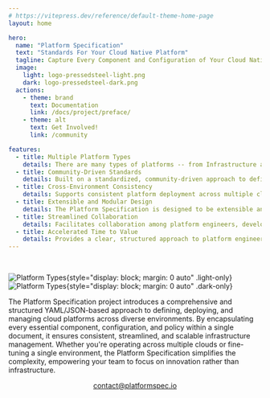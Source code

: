 ```yaml
---
# https://vitepress.dev/reference/default-theme-home-page
layout: home

hero:
  name: "Platform Specification"
  text: "Standards For Your Cloud Native Platform"
  tagline: Capture Every Component and Configuration of Your Cloud Native Platform in One Unified Standard
  image:
    light: logo-pressedsteel-light.png
    dark: logo-pressedsteel-dark.png
  actions:
    - theme: brand
      text: Documentation
      link: /docs/project/preface/
    - theme: alt
      text: Get Involved!
      link: /community

features:
  - title: Multiple Platform Types
    details: There are many types of platforms -- from Infrastructure and Operations focused, Application Developer Focused, to Services and Control Plane focused; Platform Spec captures them all.
  - title: Community-Driven Standards
    details: Built on a standardized, community-driven approach to defining cloud native platforms.
  - title: Cross-Environment Consistency
    details: Supports consistent platform deployment across multiple cloud providers and environments.
  - title: Extensible and Modular Design
    details: The Platform Specification is designed to be extensible and modular, allowing for easy integration of new components and configurations.
  - title: Streamlined Collaboration
    details: Facilitates collaboration among platform engineers, developers, and operations teams through a shared, transparent configuration file.
  - title: Accelerated Time to Value
    details: Provides a clear, structured approach to platform engineering, reducing the learning curve for new team members and accelerating platform deployment.
---
```


<style>
:root {
  --vp-home-hero-name-color: transparent;
  --vp-home-hero-name-background: -webkit-linear-gradient(120deg, #3451b2 30%, #8596d0);
  --vp-home-hero-image-background-image: linear-gradient(-45deg, #99a8d8 50%, #99a8d8 50%);
  --vp-home-hero-image-filter: blur(44px);
}

@media (min-width: 640px) {
  :root {
    --vp-home-hero-image-filter: blur(56px);
  }
}

@media (min-width: 960px) {
  :root {
    --vp-home-hero-image-filter: blur(68px);
  }
}
</style>
<p>&nbsp;</p>


![Platform Types](/PlatformTypes-light.drawio.png){style="display: block; margin: 0 auto" .light-only}
![Platform Types](/PlatformTypes-dark.drawio.png){style="display: block; margin: 0 auto" .dark-only}

The Platform Specification project introduces a comprehensive and structured YAML/JSON-based approach to defining, deploying, and managing cloud platforms across diverse environments. By encapsulating every essential component, configuration, and policy within a single document, it ensures consistent, streamlined, and scalable infrastructure management. Whether you're operating across multiple clouds or fine-tuning a single environment, the Platform Specification simplifies the complexity, empowering your team to focus on innovation rather than infrastructure.

<p align="center"><a href="mailto:contact@platformspec.io">contact@platformspec.io</a></p>